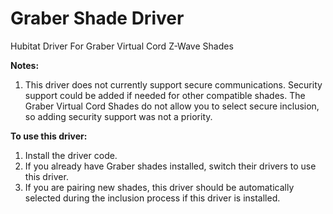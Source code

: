 # Graber Shade Driver
 Hubitat Driver For Graber Virtual Cord Z-Wave Shades

**Notes:**
1. This driver does not currently support secure communications. Security support could be added if needed for other compatible shades.  The Graber Virtual Cord Shades do not allow you to select secure inclusion, so adding security support was not a priority.

**To use this driver:**

1. Install the driver code.
2. If you already have Graber shades installed, switch their drivers to use this driver.
3. If you are pairing new shades, this driver should be automatically selected during the inclusion process if this driver is installed.
